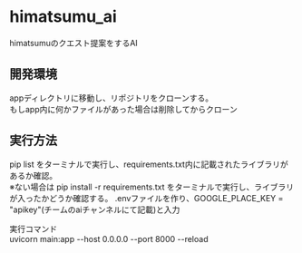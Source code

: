# himatsumu_ai
himatsumuのクエスト提案をするAI

## 開発環境
appディレクトリに移動し、リポジトリをクローンする。  
もしapp内に何かファイルがあった場合は削除してからクローン

## 実行方法
pip list をターミナルで実行し、requirements.txt内に記載されたライブラリがあるか確認。  
※ない場合は pip install -r requirements.txt をターミナルで実行し、ライブラリが入ったかどうか確認する。
.envファイルを作り、GOOGLE_PLACE_KEY = "apikey"(チームのaiチャンネルにて記載)と入力

実行コマンド  
uvicorn main:app --host 0.0.0.0 --port 8000 --reload 
